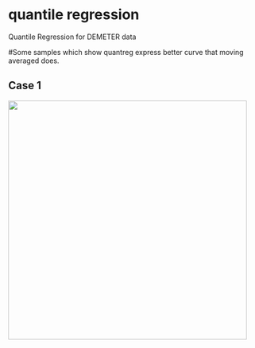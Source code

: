 # quantile regression
Quantile Regression for DEMETER data


#Some samples which show quantreg express better curve that moving averaged does.

## Case 1

<img src="./ Figures/orbit15058_quaketime_20070428170617 .png" width="480px">
